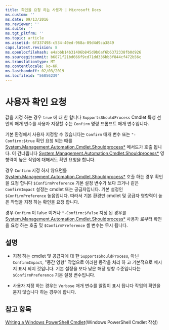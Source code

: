 ```yaml
---
title: 확인을 요청 하는 사용자 | Microsoft Docs
ms.custom: ''
ms.date: 09/13/2016
ms.reviewer: ''
ms.suite: ''
ms.tgt_pltfrm: ''
ms.topic: article
ms.assetid: 6f337498-c534-40ed-968a-09d4d9ca3849
caps.latest.revision: 8
ms.openlocfilehash: e4abbb14b31406b845d9b6af6b6372338fb0d926
ms.sourcegitcommit: b6871f21bd666f9cd71dd336bb3f844cf472b56c
ms.translationtype: MT
ms.contentlocale: ko-KR
ms.lasthandoff: 02/03/2019
ms.locfileid: "56856239"
---
```

# <a name="users-requesting-confirmation"></a>사용자 확인 요청

값을 지정 하는 경우 `true` 에 대 한 합니다 `SupportsShouldProcess` Cmdlet 특성 선언의 매개 변수를 사용자 지정할 수는 `Confirm` 명령 프롬프트 매개 변수입니다.

기본 환경에서 사용자 지정할 수 있습니다는 `Confirm` 매개 변수 또는 `"-Confirm:$true` 확인 요청 되는 때를 [System.Management.Automation.Cmdlet.Shouldprocess*](/dotnet/api/System.Management.Automation.Cmdlet.ShouldProcess) 메서드가 호출 됩니다. 이 건너뜁니다 [System.Management.Automation.Cmdlet.Shouldprocess*](/dotnet/api/System.Management.Automation.Cmdlet.ShouldProcess) 영향력이 높은 작업에 대해서도 확인 요청을 합니다.

경우 `Confirm` 지정 하지 않으면를 [System.Management.Automation.Cmdlet.Shouldprocess*](/dotnet/api/System.Management.Automation.Cmdlet.ShouldProcess) 호출 하는 경우 확인을 요청 합니다 `$ConfirmPreference` 기본 설정 변수가 보다 크거나 같은 `ConfirmImpact` 설정는 cmdlet 또는 공급자입니다. 기본 설정인 `$ConfirmPreference` 높음입니다. 따라서 기본 환경만 cmdlet 및 공급자 영향력이 높은 작업을 지정 하는 확인을 요청 합니다.

경우 `Confirm` 이 false 이거나 `"-Confirm:$false` 지정 된 경우를 [System.Management.Automation.Cmdlet.Shouldprocess*](/dotnet/api/System.Management.Automation.Cmdlet.ShouldProcess) 사용자 로부터 확인을 요청 하는 호출 및 `$ConfirmPreference` 셸 변수는 무시 됩니다.

## <a name="remarks"></a>설명

- 지정 하는 cmdlet 및 공급자에 대 한 `SupportsShouldProcess`, 아닌 `ConfirmImpact`, "중간 영향" 작업으로 이러한 동작을 처리 하 고 기본적으로 메시지 표시 되지 것입니다. 기본 설정을 보다 낮은 해당 영향 수준입니다는 `$ConfirmPreference` 기본 설정 변수입니다.

- 사용자 지정 하는 경우는 `Verbose` 매개 변수를 알림이 표시 됩니다 작업의 확인을 묻지 않습니다 하는 경우에 합니다.

## <a name="see-also"></a>참고 항목

[Writing a Windows PowerShell Cmdlet](./writing-a-windows-powershell-cmdlet.md)(Windows PowerShell Cmdlet 작성)
